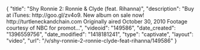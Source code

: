 {
    "title": "Shy Ronnie 2: Ronnie & Clyde (feat. Rihanna)",
    "description": "Buy at iTunes: http:\/\/goo.gl\/zv4o9. New album on sale now! http:\/\/turtleneckandchain.com Originally aired October 30, 2010 Footage courtesy of NBC for promot...",
    "videoid": "149586",
    "date_created": "1396559756",
    "date_modified": "1418181241",
    "type": "captivate",
    "layout": "video",
    "url": "\/v\/shy-ronnie-2-ronnie-clyde-feat-rihanna\/149586"
}